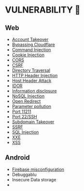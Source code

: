 # VULNERABILITY :syringe:

## Web
- [Account Takeover](https://github.com/acvn/b3lajar/blob/master/vuln/accounttakeover.md)
- [Bypassing Cloudflare](https://github.com/acvn/b3lajar/blob/master/vuln/cloudflare.md)
- [Command Injection](https://github.com/acvn/b3lajar/blob/master/vuln/command.md)
- [Cookie Injection](https://github.com/acvn/b3lajar/blob/master/vuln/cookieinjection.md)
- [CORS](https://github.com/acvn/b3lajar/blob/master/vuln/cors.md)
- [CSRF](https://github.com/acvn/b3lajar/blob/master/vuln/csrf.md)
- [Directory Traversal](https://github.com/acvn/b3lajar/blob/master/vuln/dirtra.md)
- [HTTP Header Injection](https://github.com/acvn/b3lajar/blob/master/vuln/http-header.md)
- [Host Header Attack](https://github.com/acvn/catngul/blob/master/vuln/hostheaderattack.md)
- [IDOR](https://github.com/acvn/b3lajar/blob/master/vuln/idor.md)
- [Information disclosure](https://github.com/acvn/b3lajar/blob/master/vuln/info.md)
- [NoSQL Injection](https://github.com/acvn/b3lajar/blob/master/vuln/nosqli.md)
- [Open Redirect](https://github.com/acvn/b3lajar/blob/master/vuln/open-redirect.md)
- [Parameter pollution](https://github.com/acvn/b3lajar/blob/master/vuln/pollution.md)
- [Port 11211](https://github.com/acvn/b3lajar/blob/master/vuln/portcek/port11211.md)
- [Port 22/SSH](https://github.com/acvn/b3lajar/blob/master/vuln/portcek/port22.md)
- [Subdomain Takeover](https://github.com/acvn/b3lajar/blob/master/vuln/subdomaintakeover.md)
- [SSRF](https://github.com/acvn/b3lajar/blob/master/vuln/ssrf.md)
- [SQL Injection](https://github.com/acvn/catngul/blob/master/vuln/sql.md)
- [XXE](https://github.com/acvn/b3lajar/blob/master/vuln/xxe.md)
- [XSS](https://github.com/acvn/b3lajar/blob/master/vuln/xss.md)

## Android
- [Firebase misconfiguration](https://github.com/acvn/b3lajar/blob/master/vuln/firebase.md)
- Debuggablu
- Insecure Data storage
- 

